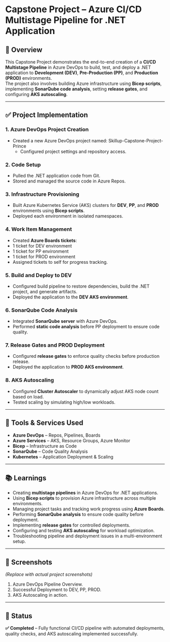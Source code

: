 # Capstone Project – Azure CI/CD Multistage Pipeline for .NET Application

## 📌 Overview
This Capstone Project demonstrates the end-to-end creation of a **CI/CD Multistage Pipeline** in Azure DevOps to build, test, and deploy a .NET application to **Development (DEV)**, **Pre-Production (PP)**, and **Production (PROD)** environments.  
The project also involves building Azure infrastructure using **Bicep scripts**, implementing **SonarQube code analysis**, setting **release gates**, and configuring **AKS autoscaling**.

---

## ✅ Project Implementation

### **1. Azure DevOps Project Creation**
- Created a new Azure DevOps project named:
      Skillup-Capstone-Project-Prince
  - Configured project settings and repository access.

### **2. Code Setup**
- Pulled the .NET application code from Git.
- Stored and managed the source code in Azure Repos.

### **3. Infrastructure Provisioning**
- Built Azure Kubernetes Service (AKS) clusters for **DEV**, **PP**, and **PROD** environments using **Bicep scripts**.
- Deployed each environment in isolated namespaces.

### **4. Work Item Management**
- Created **Azure Boards tickets**:
- 1 ticket for DEV environment
- 1 ticket for PP environment
- 1 ticket for PROD environment
- Assigned tickets to self for progress tracking.

### **5. Build and Deploy to DEV**
- Configured build pipeline to restore dependencies, build the .NET project, and generate artifacts.
- Deployed the application to the **DEV AKS environment**.

### **6. SonarQube Code Analysis**
- Integrated **SonarQube server** with Azure DevOps.
- Performed **static code analysis** before PP deployment to ensure code quality.

### **7. Release Gates and PROD Deployment**
- Configured **release gates** to enforce quality checks before production release.
- Deployed the application to **PROD AKS environment**.

### **8. AKS Autoscaling**
- Configured **Cluster Autoscaler** to dynamically adjust AKS node count based on load.
- Tested scaling by simulating high/low workloads.

---

## 🧰 Tools & Services Used
- **Azure DevOps** – Repos, Pipelines, Boards
- **Azure Services** – AKS, Resource Groups, Azure Monitor
- **Bicep** – Infrastructure as Code
- **SonarQube** – Code Quality Analysis
- **Kubernetes** – Application Deployment & Scaling

---

## 📚 Learnings
- Creating **multistage pipelines** in Azure DevOps for .NET applications.
- Using **Bicep scripts** to provision Azure infrastructure across multiple environments.
- Managing project tasks and tracking work progress using **Azure Boards**.
- Performing **SonarQube analysis** to ensure code quality before deployment.
- Implementing **release gates** for controlled deployments.
- Configuring and testing **AKS autoscaling** for workload optimization.
- Troubleshooting pipeline and deployment issues in a multi-environment setup.

---

## 📸 Screenshots
*(Replace with actual project screenshots)*  
1. Azure DevOps Pipeline Overview.  
2. Successful Deployment to DEV, PP, PROD.    
3. AKS Autoscaling in action.

---

## 📜 Status
**✅ Completed** – Fully functional CI/CD pipeline with automated deployments, quality checks, and AKS autoscaling implemented successfully.


